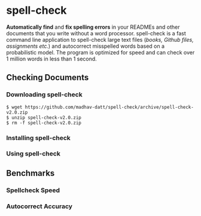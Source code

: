 # spell-check
**Automatically find** and **fix spelling errors** in your READMEs and other documents that you write without a word processor. spell-check is a fast command line application to spell-check large text files (_books, Github files, assignments etc._) and autocorrect misspelled words based on a probabilistic model. The program is optimized for speed and can check over 1 million words in less than 1 second.

## Checking Documents
### Downloading spell-check



    $ wget https://github.com/madhav-datt/spell-check/archive/spell-check-v2.0.zip
    $ unzip spell-check-v2.0.zip
    $ rm -f spell-check-v2.0.zip

### Installing spell-check

### Using spell-check

## Benchmarks
### Spellcheck Speed

### Autocorrect Accuracy
